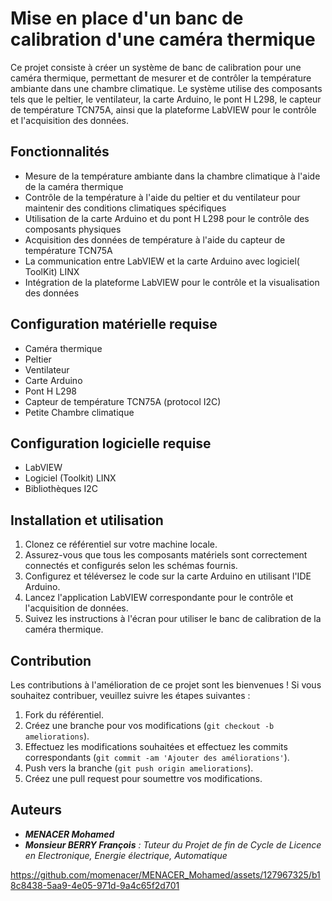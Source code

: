 # Mise en place d'un banc de calibration d'une caméra thermique

Ce projet consiste à créer un système de banc de calibration pour une caméra thermique, permettant de mesurer et de contrôler la température ambiante dans une chambre climatique. Le système utilise des composants tels que le peltier, le ventilateur, la carte Arduino, le pont H L298, le capteur de température TCN75A, ainsi que la plateforme LabVIEW pour le contrôle et l'acquisition des données.

## Fonctionnalités

- Mesure de la température ambiante dans la chambre climatique à l'aide de la caméra thermique
- Contrôle de la température à l'aide du peltier et du ventilateur pour maintenir des conditions climatiques spécifiques
- Utilisation de la carte Arduino et du pont H L298 pour le contrôle des composants physiques
- Acquisition des données de température à l'aide du capteur de température TCN75A
- La communication entre LabVIEW et la carte Arduino avec logiciel( ToolKit) LINX
- Intégration de la plateforme LabVIEW pour le contrôle et la visualisation des données

## Configuration matérielle requise

- Caméra thermique
- Peltier
- Ventilateur
- Carte Arduino
- Pont H L298
- Capteur de température TCN75A (protocol I2C)
- Petite Chambre climatique

## Configuration logicielle requise

- LabVIEW 
- Logiciel (Toolkit) LINX
- Bibliothèques I2C

## Installation et utilisation

1. Clonez ce référentiel sur votre machine locale.
2. Assurez-vous que tous les composants matériels sont correctement connectés et configurés selon les schémas fournis.
3. Configurez et téléversez le code sur la carte Arduino en utilisant l'IDE Arduino.
4. Lancez l'application LabVIEW correspondante pour le contrôle et l'acquisition de données.
5. Suivez les instructions à l'écran pour utiliser le banc de calibration de la caméra thermique.

## Contribution

Les contributions à l'amélioration de ce projet sont les bienvenues ! Si vous souhaitez contribuer, veuillez suivre les étapes suivantes :

1. Fork du référentiel.
2. Créez une branche pour vos modifications (`git checkout -b ameliorations`).
3. Effectuez les modifications souhaitées et effectuez les commits correspondants (`git commit -am 'Ajouter des améliorations'`).
4. Push vers la branche (`git push origin ameliorations`).
5. Créez une pull request pour soumettre vos modifications.

## Auteurs

- ***MENACER Mohamed***
- ***Monsieur BERRY François** : Tuteur du Projet de fin de Cycle de Licence en Electronique, Energie électrique, Automatique*





https://github.com/momenacer/MENACER_Mohamed/assets/127967325/b18c8438-5aa9-4e05-971d-9a4c65f2d701

